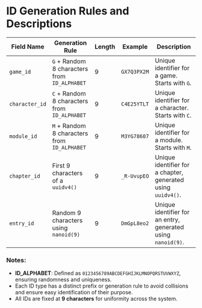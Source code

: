 # ID Generation Rules and Descriptions

| **Field Name** | **Generation Rule**                      | **Length** | **Example**       | **Description**                                                |
|----------------|------------------------------------------|------------|-------------------|----------------------------------------------------------------|
| `game_id`      | `G` + Random 8 characters from `ID_ALPHABET` | 9          | `GX7Q3PX2M`       | Unique identifier for a game. Starts with `G`.                |
| `character_id` | `C` + Random 8 characters from `ID_ALPHABET` | 9          | `C4E25YTLT`       | Unique identifier for a character. Starts with `C`.           |
| `module_id`    | `M` + Random 8 characters from `ID_ALPHABET` | 9          | `M3YG78607`       | Unique identifier for a module. Starts with `M`.              |
| `chapter_id`   | First 9 characters of a `uuidv4()`         | 9          | `_R-UvupEO`       | Unique identifier for a chapter, generated using `uuidv4()`.   |
| `entry_id`     | Random 9 characters using `nanoid(9)`      | 9          | `DmGpL8eo2`       | Unique identifier for an entry, generated using `nanoid(9)`.   |

### Notes:
- **ID_ALPHABET**: Defined as `0123456789ABCDEFGHIJKLMNOPQRSTUVWXYZ`, ensuring randomness and uniqueness.
- Each ID type has a distinct prefix or generation rule to avoid collisions and ensure easy identification of their purpose.
- All IDs are fixed at **9 characters** for uniformity across the system.
